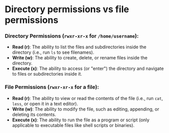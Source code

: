 # Directory permissions vs file permissions

### Directory Permissions (`rwxr-xr-x` for `/home/username`):
- **Read (r)**: The ability to list the files and subdirectories inside the directory (i.e., run `ls` to see filenames).
- **Write (w)**: The ability to create, delete, or rename files inside the directory.
- **Execute (x)**: The ability to access (or "enter") the directory and navigate to files or subdirectories inside it.

### File Permissions (`rwxr-xr-x` for a file):
- **Read (r)**: The ability to view or read the contents of the file (i.e., run `cat`, `less`, or open it in a text editor).
- **Write (w)**: The ability to modify the file, such as editing, appending, or deleting its contents.
- **Execute (x)**: The ability to run the file as a program or script (only applicable to executable files like shell scripts or binaries). 
